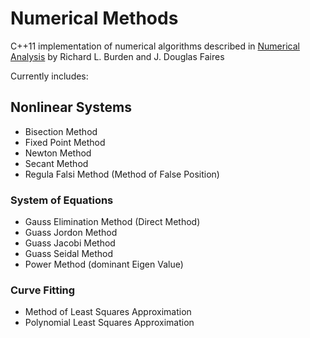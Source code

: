 # Numerical Methods

C++11 implementation of numerical algorithms described in [Numerical Analysis](https://books.google.com/books/about/Numerical_Analysis.html?id=9DV-BAAAQBAJ) 
by Richard L. Burden and J. Douglas Faires 


Currently includes:

## Nonlinear Systems
  - Bisection Method
  - Fixed Point Method
  - Newton Method
  - Secant Method
  - Regula Falsi Method (Method of False Position)

### System of Equations
  - Gauss Elimination Method (Direct Method)
  - Guass Jordon Method
  - Guass Jacobi Method
  - Guass Seidal Method
  - Power Method (dominant Eigen Value)

### Curve Fitting
  - Method of Least Squares Approximation
  - Polynomial Least Squares Approximation
  